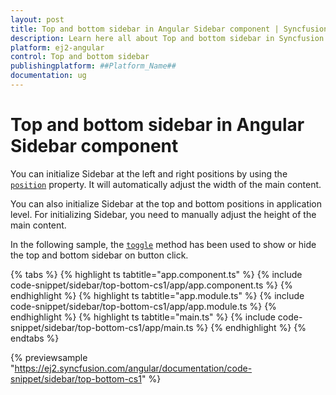 ```yaml
---
layout: post
title: Top and bottom sidebar in Angular Sidebar component | Syncfusion
description: Learn here all about Top and bottom sidebar in Syncfusion ##Platform_Name## Sidebar component of Syncfusion Essential JS 2 and more.
platform: ej2-angular
control: Top and bottom sidebar 
publishingplatform: ##Platform_Name##
documentation: ug
---
```


# Top and bottom sidebar in Angular Sidebar component

You can initialize Sidebar at the left and right positions by using the [`position`](https://ej2.syncfusion.com/angular/documentation/api/sidebar#position) property. It will automatically adjust the width of the main content.

You can also initialize Sidebar at the top and bottom positions in application level. For initializing Sidebar, you need to manually adjust the height of the main content.

In the following sample, the [`toggle`](https://ej2.syncfusion.com/angular/documentation/api/sidebar/#toggle) method has been used to show or hide the top and bottom sidebar on button click.

{% tabs %}
{% highlight ts tabtitle="app.component.ts" %}
{% include code-snippet/sidebar/top-bottom-cs1/app/app.component.ts %}
{% endhighlight %}
{% highlight ts tabtitle="app.module.ts" %}
{% include code-snippet/sidebar/top-bottom-cs1/app/app.module.ts %}
{% endhighlight %}
{% highlight ts tabtitle="main.ts" %}
{% include code-snippet/sidebar/top-bottom-cs1/app/main.ts %}
{% endhighlight %}
{% endtabs %}
  
{% previewsample "https://ej2.syncfusion.com/angular/documentation/code-snippet/sidebar/top-bottom-cs1" %}
